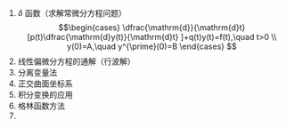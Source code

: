 1.  $\delta$ 函数（求解常微分方程问题）
$$\begin{cases}
\dfrac{\mathrm{d}}{\mathrm{d}t} [p(t)\dfrac{\mathrm{d}y(t)}{\mathrm{d}t} ]+q(t)y(t)=f(t),\quad t>0 \\
y(0)=A,\quad y^{\prime}(0)=B 
\end{cases}
$$
2. 线性偏微分方程的通解（行波解）
3. 分离变量法
4. 正交曲面坐标系
5. 积分变换的应用
6. 格林函数方法
7. 